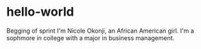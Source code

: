 # hello-world
Begging of sprint 
I'm Nicole Okonji, an African American girl. I'm a sophmore in college with a major in business management.
